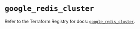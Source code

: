 # `google_redis_cluster`

Refer to the Terraform Registry for docs: [`google_redis_cluster`](https://registry.terraform.io/providers/hashicorp/google-beta/6.32.0/docs/resources/google_redis_cluster).
